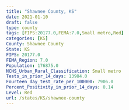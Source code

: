 ```yaml
---
title: "Shawnee County, KS"
date: 2021-01-10
draft: false
type: county
tags: [FIPS:20177.0,FEMA:7.0,Small metro,Red]
categories: [KS]
County: Shawnee County
State: KS
FIPS: 20177.0
FEMA_Region: 7.0
Population: 176875.0
NCHS_Urban_Rural_Classification: Small metro
Tests_in_prior_14_days: 13984.0
Fourteen_day_test_rate_per_100000: 7906.0
Percent_Positivity_in_prior_14_days: 0.14
Level: Red
url: /states/KS/shawnee-county
---
```



